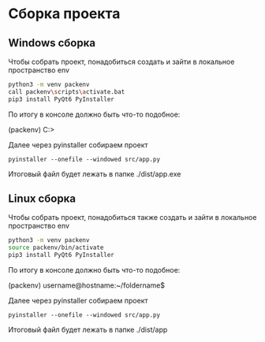 # Сборка проекта

## Windows сборка

Чтобы собрать проект, понадобиться создать и зайти в локальное пространство env

```bash
python3 -m venv packenv
call packenv\scripts\activate.bat
pip3 install PyQt6 PyInstaller
```

По итогу в консоле должно быть что-то подобное:

(packenv) C:\>

Далее через pyinstaller собираем проект

```
pyinstaller --onefile --windowed src/app.py
```

Итоговый файл будет лежать в папке ./dist/app.exe

## Linux сборка

Чтобы собрать проект, понадобиться также создать и зайти в локальное пространство env

```bash
python3 -m venv packenv
source packenv/bin/activate
pip3 install PyQt6 PyInstaller
```

По итогу в консоле должно быть что-то подобное:

(packenv) username@hostname:~/foldername$

Далее через pyinstaller собираем проект

```
pyinstaller --onefile --windowed src/app.py
```

Итоговый файл будет лежать в папке ./dist/app

